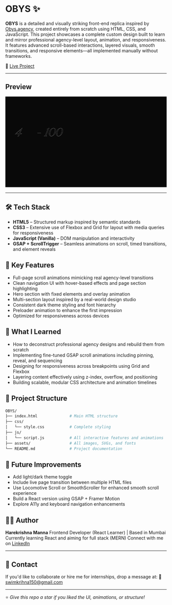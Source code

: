 # OBYS ✨

**OBYS** is a detailed and visually striking front-end replica inspired by [Obys.agency](https://obys.agency), created entirely from scratch using HTML, CSS, and JavaScript. This project showcases a complete custom design built to learn and mirror professional agency-level layout, animation, and responsiveness. It features advanced scroll-based interactions, layered visuals, smooth transitions, and responsive elements—all implemented manually without frameworks.

🔗 [Live Project](https://obys999.netlify.app/)

---

## Preview

![Preview](./assets/Obys-gif.gif)

---

## 🛠️ Tech Stack

* **HTML5** – Structured markup inspired by semantic standards
* **CSS3** – Extensive use of Flexbox and Grid for layout with media queries for responsiveness
* **JavaScript (Vanilla)** – DOM manipulation and interactivity
* **GSAP + ScrollTrigger** – Seamless animations on scroll, timed transitions, and element reveals

## 🎯 Key Features

* Full-page scroll animations mimicking real agency-level transitions
* Clean navigation UI with hover-based effects and page section highlighting
* Hero section with fixed elements and overlay animation
* Multi-section layout inspired by a real-world design studio
* Consistent dark theme styling and font hierarchy
* Preloader animation to enhance the first impression
* Optimized for responsiveness across devices

## 🧠 What I Learned

* How to deconstruct professional agency designs and rebuild them from scratch
* Implementing fine-tuned GSAP scroll animations including pinning, reveal, and sequencing
* Designing for responsiveness across breakpoints using Grid and Flexbox
* Layering content effectively using z-index, overflow, and positioning
* Building scalable, modular CSS architecture and animation timelines

## 📁 Project Structure

```bash
OBYS/
├── index.html              # Main HTML structure
├── css/
│   └── style.css           # Complete styling
├── js/
│   └── script.js           # All interactive features and animations
├── assets/                 # All images, SVGs, and fonts
└── README.md               # Project documentation
```


## 🚀 Future Improvements

* Add light/dark theme toggle
* Include live page transition between multiple HTML files
* Use Locomotive Scroll or SmoothScroller for enhanced smooth scroll experience
* Build a React version using GSAP + Framer Motion
* Explore A11y and keyboard navigation enhancements

## 👨‍💻 Author

**Harekrishna Manna**
Frontend Developer (React Learner) | Based in Mumbai
Currently learning React and aiming for full stack (MERN)
Connect with me on [LinkedIn](https://www.linkedin.com/in/harekrishna-manna-22569736b/)


---

## 💌 Contact

If you'd like to collaborate or hire me for internships, drop a message at:
📧 [swimkrihna150@gmail.com](mailto:swimkrihna150@gmail.com)

---

⭐️ *Give this repo a star if you liked the UI, animations, or structure!*

